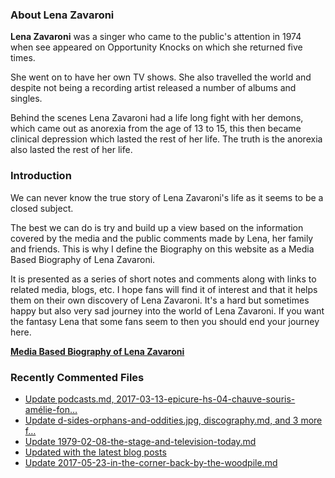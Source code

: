 ### About Lena Zavaroni

<p><strong>Lena Zavaroni</strong> was a singer who came to the public's attention in 1974 when see appeared on Opportunity Knocks on which she returned five times.</p>

<p>She went on to have her own TV shows. She also travelled the world and despite not being a recording artist released a number of albums and singles.</p>

<p>Behind the scenes Lena Zavaroni had a life long fight with her demons, which came out as anorexia from the age of 13 to 15, this then became clinical depression which lasted the rest of her life. The truth is the anorexia also lasted the rest of her life.</p>

### Introduction

<p>We can never know the true story of Lena Zavaroni's life as it seems to be a closed subject.</p>

<p>The best we can do is try and build up a view based on the information covered by the media and the public comments made by Lena, her family and friends. This is why I define the Biography on this website as a Media Based Biography of Lena Zavaroni.</p>

<p>It is presented as a series of short notes and comments along with links to related media, blogs, etc. I hope fans will find it of interest and that it helps them on their own discovery of Lena Zavaroni. It's a hard but sometimes happy but also very sad journey into the world of Lena Zavaroni. If you want the fantasy Lena that some fans seem to then you should end your journey here.</p>

<a href="https://fanzoflenazavaroni.github.io/biography/lena-zavaroni/"><strong>Media Based Biography of Lena Zavaroni</strong></a>

### Recently Commented Files

<!-- BLOG-POST-LIST:START -->
- [Update podcasts.md, 2017-03-13-epicure-hs-04-chauve-souris-amélie-fon…](https://github.com/FanzOfLenaZavaroni/fanzoflenazavaroni.github.io/commit/8b808c96c05c61a7ee5ff3f64258606d50a76a8d)
- [Update d-sides-orphans-and-oddities.jpg, discography.md, and 3 more f…](https://github.com/FanzOfLenaZavaroni/fanzoflenazavaroni.github.io/commit/b5adf04834d025227c728cc9265321dbc12c775f)
- [Update 1979-02-08-the-stage-and-television-today.md](https://github.com/FanzOfLenaZavaroni/fanzoflenazavaroni.github.io/commit/eab4700c474b13ee3f1c23710a0b82fb8674c279)
- [Updated with the latest blog posts](https://github.com/FanzOfLenaZavaroni/fanzoflenazavaroni.github.io/commit/195b0f7c0f6cbc84524dd9cf456e8544c66b4163)
- [Update 2017-05-23-in-the-corner-back-by-the-woodpile.md](https://github.com/FanzOfLenaZavaroni/fanzoflenazavaroni.github.io/commit/e87d13a8d050876a157b2802dadd3a86677b5f5c)
<!-- BLOG-POST-LIST:END -->
